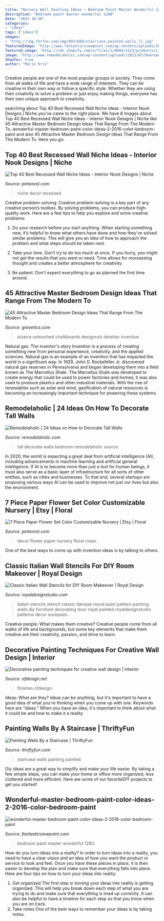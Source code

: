 ```yaml
---
title: "Nursery Wall Painting Ideas ~ Bedroom Paint Master Wonderful 1280"
description: "Bedroom paint master wonderful 1280"
date: "2022-10-28"
categories:
- "ideas"
tags: ["ideas"]
images:
- "http://img.thrfun.com/img/093/669/staircase_painted_walls_l1.jpg"
featuredImage: "http://www.fantasticviewpoint.com/wp-content/uploads/2016/11/wonderful-master-bedroom-paint-color-ideas-2-2016-color-bedroom-paint-ideas-1280-x-777.jpg"
featured_image: "http://cdn.shopify.com/s/files/1/0094/1122/products/L_damask-pattern_painted-door-wall-stencils-furniture-stencils-italian-design_large.jpg?v=1439323138"
image: "http://www.remodelaholic.com/wp-content/uploads/2015/07/bedroom-.jpg"
ShowToc: true
author: "Marie Kris"
---
```



Creative people are one of the most popular groups in society. They come from all walks of life and have a wide range of interests. They can be creative in their own way or follow a specific style. Whether they are using their creativity to solve a problem or just enjoy making things, everyone has their own unique approach to creativity.

	

		
searching about Top 40 Best Recessed Wall Niche Ideas - Interior Nook Designs | Niche you've came to the right place. We have 8 Images about Top 40 Best Recessed Wall Niche Ideas - Interior Nook Designs | Niche like 45 Attractive Master Bedroom Design Ideas That Range From The Modern To, wonderful-master-bedroom-paint-color-ideas-2-2016-color-bedroom-paint and also 45 Attractive Master Bedroom Design Ideas That Range From The Modern To. Here you go:
		
    
## Top 40 Best Recessed Wall Niche Ideas - Interior Nook Designs | Niche

<img loading=lazy src="https://i.pinimg.com/736x/88/31/41/88314119da813e69969c66311ca7dfc3.jpg" onerror="this.onerror=null;this.src='https://tse4.mm.bing.net/th?id=OIP.-eHyC4dBcytBJCYzDzqC2wAAAA&amp;pid=15.1';" alt="Top 40 Best Recessed Wall Niche Ideas - Interior Nook Designs | Niche">

_Source: pinterest.com_

>niche decor recessed. 

	

Creative problem-solving:
Creative problem-solving is a key part of any creative person’s toolbox. By solving problems, you can produce high-quality work. Here are a few tips to help you explore and solve creative problems:
1) Do your research before you start anything. When starting something new, it’s helpful to know what others have done and how they’ve solved similar problems. This will give you an idea of how to approach the problem and what steps should be taken next.

2) Take your time. Don’t try to do too much at once. If you hurry, you might not get the results that you want or need. Time allows for moreassing thought and creates a better atmosphere for creativity.

3) Be patient. Don’t expect everything to go as planned the first time around.

    
## 45 Attractive Master Bedroom Design Ideas That Range From The Modern To

<img loading=lazy src="https://www.gravetics.com/wp-content/uploads/2017/08/Mirrored-Chalkboard.jpg" onerror="this.onerror=null;this.src='https://tse1.mm.bing.net/th?id=OIP.en_VHd-0Z9fxZX7Rt9FG4AHaLH&amp;pid=15.1';" alt="45 Attractive Master Bedroom Design Ideas That Range From The Modern To">

_Source: gravetics.com_

>pizarra untouched chalkboards designrulz deleitan inventive. 

	

Natural gas: The inventor's story
Invention is a process of creating something new from personal experience, creativity, and the applied sciences. Natural gas is an example of an invention that has impacted the world in a significant way. In 1929, John D. Rockefeller Jr. discovered natural gas reserves in Pennsylvania and began developing them into a field known as The Marcellus Shale. The Marcellus Shale was developed to create energy that could be used to power factories and homes; it was also used to produce plastics and other industrial materials. With the rise of renewables such as solar and wind, gasification of natural resources is becoming an increasingly important technique for powering these systems.

    
## Remodelaholic | 24 Ideas On How To Decorate Tall Walls

<img loading=lazy src="http://www.remodelaholic.com/wp-content/uploads/2015/07/bedroom-.jpg" onerror="this.onerror=null;this.src='https://tse3.mm.bing.net/th?id=OIP.sWLcbSuv-agwCUjHoDSxPQHaKZ&amp;pid=15.1';" alt="Remodelaholic | 24 Ideas on How to Decorate Tall Walls">

_Source: remodelaholic.com_

>tall decorate walls bedroom remodelaholic source. 

	

In 2020, the world is expecting a great deal from artificial intelligence (AI), including advancements in machine learning and artificial general intelligence. If AI is to become more than just a tool for human beings, it must also serve as a basic layer of infrastructure for all sorts of other entities, such as cities and businesses. To that end, several startups are proposing various ways AI can be used to improve not just our lives but also the environment.

    
## 7 Piece Paper Flower Set Color Customizable Nursery | Etsy | Floral

<img loading=lazy src="https://i.pinimg.com/736x/fa/31/b4/fa31b463ea08b88cd77e5dfb6105bb90.jpg" onerror="this.onerror=null;this.src='https://tse3.mm.bing.net/th?id=OIP.IGbCBKHZ9FenQXlCIvrgywHaJ3&amp;pid=15.1';" alt="7 Piece Paper Flower Set Color Customizable Nursery | Etsy | Floral">

_Source: pinterest.com_

>decor flower paper nursery floral roses. 

	

One of the best ways to come up with invention ideas is by talking to others.

    
## Classic Italian Wall Stencils For DIY Room Makeover | Royal Design

<img loading=lazy src="http://cdn.shopify.com/s/files/1/0094/1122/products/L_damask-pattern_painted-door-wall-stencils-furniture-stencils-italian-design_large.jpg?v=1439323138" onerror="this.onerror=null;this.src='https://tse1.mm.bing.net/th?id=OIP.R0qBWCqcjcW---GDIyK_AgHaHa&amp;pid=15.1';" alt="Classic Italian Wall Stencils for DIY Room Makeover | Royal Design">

_Source: royaldesignstudio.com_

>italian stencils stencil classic damask mural paint pattern painting walls diy furniture decorating door royal painted royaldesignstudio patterns decor european. 

	

Creative people: What makes them creative?
Creative people come from all walks of life and backgrounds, but some key elements that make them creative are their creativity, passion, and drive to learn.

    
## Decorative Painting Techniques For Creative Wall Design | Interior

<img loading=lazy src="https://www.ofdesign.net/wp-content/uploads/files/2/5/0/decorative-painting-techniques-for-creative-wall-design-17-250.jpg" onerror="this.onerror=null;this.src='https://tse4.mm.bing.net/th?id=OIP.yQxLJ1GGwyUvOiPGEgW2cAHaNA&amp;pid=15.1';" alt="Decorative painting techniques for creative wall design | Interior">

_Source: ofdesign.net_

>finishes ofdesign. 

	

Ideas: What are they?
Ideas can be anything, but it's important to have a good idea of what you're thinking when you come up with one. Keywords here are "ideas." When you have an idea, it's important to think about what it could be and how to make it a reality.

    
## Painting Walls By A Staircase | ThriftyFun

<img loading=lazy src="http://img.thrfun.com/img/093/669/staircase_painted_walls_l1.jpg" onerror="this.onerror=null;this.src='https://tse2.mm.bing.net/th?id=OIP.Z08rXGAQXMLsFliS3Ob8TgHaJ4&amp;pid=15.1';" alt="Painting Walls By a Staircase | ThriftyFun">

_Source: thriftyfun.com_

>staircase walls painting painted. 

	

Diy ideas are a great way to simplify and make your life easier. By taking a few simple steps, you can make your home or office more organized, less cluttered and more efficient. Here are some of our favoriteDIY projects to get you started!

    
## Wonderful-master-bedroom-paint-color-ideas-2-2016-color-bedroom-paint

<img loading=lazy src="http://www.fantasticviewpoint.com/wp-content/uploads/2016/11/wonderful-master-bedroom-paint-color-ideas-2-2016-color-bedroom-paint-ideas-1280-x-777.jpg" onerror="this.onerror=null;this.src='https://tse2.mm.bing.net/th?id=OIP.2C29lr6tgtoiz4vaMXy-nQHaEf&amp;pid=15.1';" alt="wonderful-master-bedroom-paint-color-ideas-2-2016-color-bedroom-paint">

_Source: fantasticviewpoint.com_

>bedroom paint master wonderful 1280. 

	

How do you turn ideas into a reality?
In order to turn ideas into a reality, you need to have a clear vision and an idea of how you want the product or service to look and feel. Once you have these pieces in place, it is then easier to develop the plan and make sure that everything falls into place. Here are four tips on how to turn your ideas into reality:
1. Get organized
The first step in turning your ideas into reality is getting organized. This will help you break down each step of what you are trying to do and make sure that everything is lined up correctly. It can also be helpful to have a timeline for each step so that you know when you are on track.
2. Take notes
One of the best ways to remember your ideas is by taking notes.

